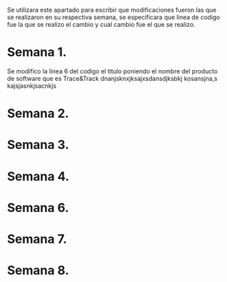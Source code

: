 Se utilizara este apartado para escribir que modificaciones fueron las que se realizaron en su respectiva semana, se especificara que linea de codigo fue la que se realizo el cambio y cual cambio fue el que se realizo.

# Semana 1.
Se modifico la linea 6 del codigo el titulo poniendo el nombre del producto de software que es Trace&Track
dnanjsknxjksajxsdansdjksbkj
kosansjna,s
kajsjasnkjsacnkjs
# Semana 2.
# Semana 3.
# Semana 4.
# Semana 6.
# Semana 7.
# Semana 8.